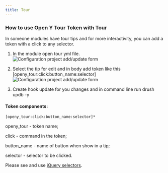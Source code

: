 ```yaml
---
title: Tour
---
```


### How to use Open Y Tour Token with Tour

In someone modules have tour tips and for more interactivity, you can add a token with a click to any selector.

1. In the module open tour yml file.
![Configuration project add/update form](../../assets/openy_tour_place.png)

2. Select the tip for edit and in body add token like this [openy_tour:click:button_name:selector]
![Configuration project add/update form](../../assets/openy_tour_add_to_tip.png)

3. Create hook update for you changes and in command line run drush updb -y

#### Token components:
```
[openy_tour:click:button_name:selector]*
```
openy_tour - token name;

click - command in the token;

button_name - name of button when show in a tip;

selector - selector to be clicked.

Please see and use [jQuery selectors](https://www.w3schools.com/jquery/jquery_ref_selectors.asp).
